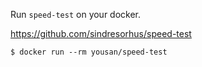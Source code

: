 Run `speed-test` on your docker.

https://github.com/sindresorhus/speed-test

```
$ docker run --rm yousan/speed-test
```
